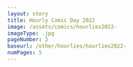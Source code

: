 ```yaml
---
layout: story
title: Hourly Comic Day 2022
image: /assets/comics/hourlies2022-
imageType: .jpg
pageNumber: 2
baseurl: /other/hourlies/hourlies2022-
numPages: 5
---
```

